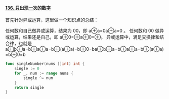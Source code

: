 #### [136. 只出现一次的数字](https://leetcode-cn.com/problems/single-number/)

首先针对异或运算，这里做一个知识点的总结：

任何数和自己做异或运算，结果为 00，即 a⊕a=0a⊕a=0 。
任何数和 00 做异或运算，结果还是自己，即 a⊕0=⊕a⊕0=⊕。
异或运算中，满足交换律和结合律，也就是 a⊕b⊕a=b⊕a⊕a=b⊕(a⊕a)=b⊕0=ba⊕b⊕a=b⊕a⊕a=b⊕(a⊕a)=b⊕0=b

```go
func singleNumber(nums []int) int {
    single := 0
    for _, num := range nums {
        single ^= num
    }
    return single
}
```

